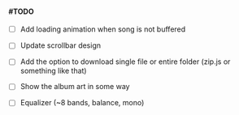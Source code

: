 #### #TODO

 - [ ] Add loading animation when song is not buffered

 - [ ] Update scrollbar design

 - [ ] Add the option to download single file or entire folder (zip.js or something like that)

 - [ ] Show the album art in some way

 - [ ] Equalizer (~8 bands, balance, mono)
